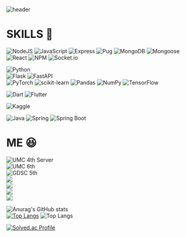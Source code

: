![header](https://capsule-render.vercel.app/api?type=waving&color=auto&height=300&section=header&text=dong99u&desc=UMC%206th%20Server&animation=twinkling&fontAlign=70&descAlign=77&descAlignY=65)

# SKILLS  :scroll:  
  
![NodeJS](https://img.shields.io/badge/node.js-6DA55F?style=for-the-badge&logo=node.js&logoColor=white) 
![JavaScript](https://img.shields.io/badge/javascript-F7DF1E?style=for-the-badge&logo=javascript&logoColor=white) 
![Express](https://img.shields.io/badge/express-000000?style=for-the-badge&logo=express&logoColor=white) 
![Pug](https://img.shields.io/badge/pug-A86454?style=for-the-badge&logo=pug&logoColor=white) 
![MongoDB](https://img.shields.io/badge/mongodb-47A248?style=for-the-badge&logo=mongodb&logoColor=white) 
![Mongoose](https://img.shields.io/badge/mongoose-880000?style=for-the-badge&logo=mongoose&logoColor=white) 
![React](https://img.shields.io/badge/react-61DAFB?style=for-the-badge&logo=react&logoColor=white) 
![NPM](https://img.shields.io/badge/NPM-%23CB3837.svg?style=for-the-badge&logo=npm&logoColor=white) 
![Socket.io](https://img.shields.io/badge/Socket.io-black?style=for-the-badge&logo=socket.io&badgeColor=010101)

![Python](https://img.shields.io/badge/python-3776AB?style=for-the-badge&logo=python&logoColor=white)  
![Flask](https://img.shields.io/badge/flask-000000?style=for-the-badge&logo=flask&logoColor=white)
![FastAPI](https://img.shields.io/badge/fastapi-009688?style=for-the-badge&logo=fastapi&logoColor=white)  
![PyTorch](https://img.shields.io/badge/PyTorch-%23EE4C2C.svg?style=for-the-badge&logo=PyTorch&logoColor=white) 
![scikit-learn](https://img.shields.io/badge/scikit--learn-%23F7931E.svg?style=for-the-badge&logo=scikit-learn&logoColor=white) 
![Pandas](https://img.shields.io/badge/pandas-%23150458.svg?style=for-the-badge&logo=pandas&logoColor=white) 
![NumPy](https://img.shields.io/badge/numpy-%23013243.svg?style=for-the-badge&logo=numpy&logoColor=white) 
![TensorFlow](https://img.shields.io/badge/TensorFlow-%23FF6F00.svg?style=for-the-badge&logo=TensorFlow&logoColor=white)

![Dart](https://img.shields.io/badge/dart-0175C2?style=for-the-badge&logo=dart&logoColor=white) 
![Flutter](https://img.shields.io/badge/flutter-02569B?style=for-the-badge&logo=flutter&logoColor=white) 

![Kaggle](https://img.shields.io/badge/Kaggle-035a7d?style=for-the-badge&logo=kaggle&logoColor=white)

![Java](https://img.shields.io/badge/Java-007396?style=for-the-badge&logo=java&logoColor=white)
![Spring](https://img.shields.io/badge/Spring-6DB33F?style=for-the-badge&logo=spring&logoColor=white)
![Spring Boot](https://img.shields.io/badge/Spring%20Boot-6DB33F?style=for-the-badge&logo=springboot&logoColor=white)

# ME :laughing:

![UMC 4th Server](https://img.shields.io/badge/UMC%204th%20Server%20-02B3E4?style=flat-square&logo=udacity&logoColor=white)  
![UMC 6th](https://img.shields.io/badge/UMC%206th-02B3E4?style=flat-square&logo=udacity&logoColor=white)  
![GDSC 5th](https://img.shields.io/badge/GDSC%205th-4285F4?style=flat-square&logo=google&logoColor=white)  
<a href="https://www.instagram.com/d99u_p/" target="_blank"><img src="https://img.shields.io/badge/d99u__p-E4405F?style=flat-square&logo=instagram&logoColor=white"></a>  
<img src="https://img.shields.io/badge/qkrehdrb0813@gmail.com-EA4335?style=flat-square&logo=gmail&logoColor=white">  
<a href="https://velog.io/@eastking7979" target="_blank"><img src="https://img.shields.io/badge/Velog-20C997?style=flat-square&logo=velog&logoColor=white"></a>  
<a href="https://github.com/FindAlphaa" target="_blank"><img src="https://img.shields.io/badge/find%20alpha-EF2D5E?style=flat-square&logo=aframe&logoColor=white"></a>

![Anurag's GitHub stats](https://github-readme-stats.vercel.app/api?username=dong99u&show_icons=true&theme=dark)  
[![Top Langs](https://github-readme-stats.vercel.app/api/top-langs/?username=dong99u&theme=dark&layout=donut)](https://github.com/dong99u/github-readme-stats)
![Top Langs](https://github-readme-stats.vercel.app/api/top-langs/?username=dong99u&layout=compact)

[![Solved.ac Profile](http://mazassumnida.wtf/api/v2/generate_badge?boj=eastking7979)](https://solved.ac/eastking7979/)
